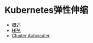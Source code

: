 # Kubernetes弹性伸缩
* [概述](compute/uk8s/bestpractice/autoscaling/intro)
* [HPA](compute/uk8s/bestpractice/autoscaling/hpa)
* [Cluster Autoscaler](compute/uk8s/bestpractice/autoscaling/ca)